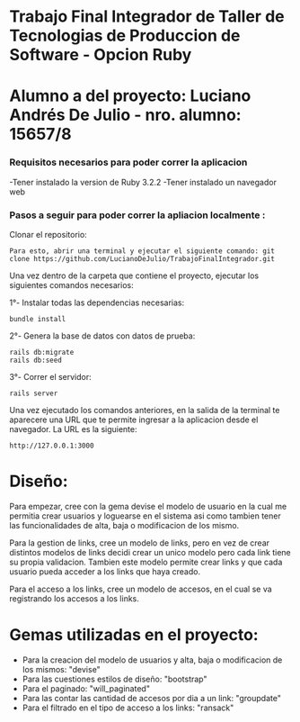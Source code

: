 # Trabajo Final Integrador de Taller de Tecnologias de Produccion de Software - Opcion Ruby

# Alumno a del proyecto: Luciano Andrés De Julio - nro. alumno: 15657/8

### Requisitos necesarios para poder correr la aplicacion

-Tener instalado la version de Ruby 3.2.2
-Tener instalado un navegador web

### Pasos a seguir para poder correr la apliacion localmente :

Clonar el repositorio:
 
    Para esto, abrir una terminal y ejecutar el siguiente comando: git clone https://github.com/LucianoDeJulio/TrabajoFinalIntegrador.git

Una vez dentro de la carpeta que contiene el proyecto, ejecutar los siguientes comandos necesarios:


 1°- Instalar todas las dependencias necesarias: 
    
    bundle install

 2°- Genera la base de datos con datos de prueba:

    rails db:migrate
    rails db:seed

 3°- Correr el servidor:

    rails server 

Una vez ejecutado los comandos anteriores, en la salida de la terminal te aparecere una URL que te permite ingresar a la aplicacion desde el navegador. La URL es la siguiente:

    http://127.0.0.1:3000


# Diseño:

Para empezar, cree con la gema devise el modelo de usuario en la cual me permitia crear usuarios y loguearse en el sistema asi como tambien tener las funcionalidades de alta, baja o modificacion de los mismo.

Para la gestion de links, cree un modelo de links, pero en vez de crear distintos modelos de links decidi crear un unico modelo pero cada link tiene su propia validacion. Tambien este modelo permite crear links y que cada usuario pueda acceder a los links que haya creado.

Para el acceso a los links, cree un modelo de accesos, en el cual se va registrando los accesos a los links.


# Gemas utilizadas en el proyecto:

- Para la creacion del modelo de usuarios y alta, baja o modificacion de los mismos: "devise"
- Para las cuestiones estilos de diseño: "bootstrap"
- Para el paginado: "will_paginated"
- Para las contar las cantidad de accesos por dia a un link: "groupdate"
- Para el filtrado en el tipo de acceso a los links: "ransack"
